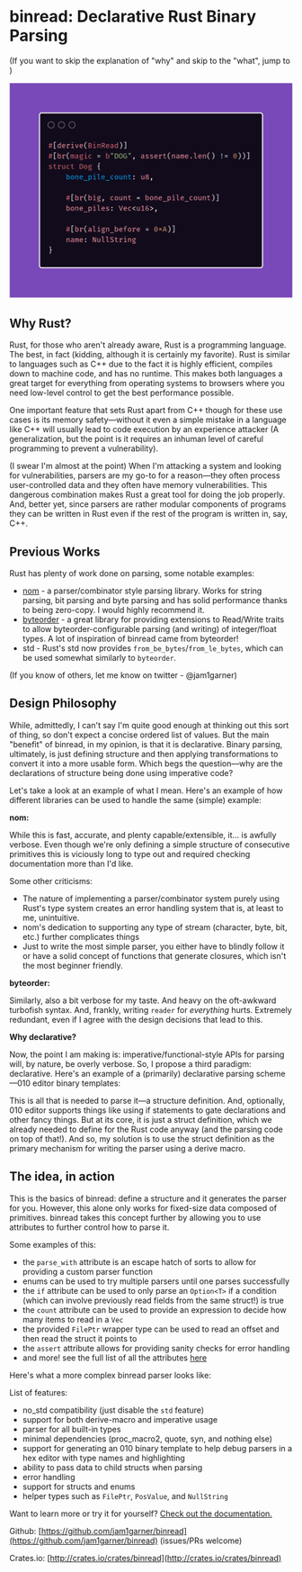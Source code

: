 <!--timestamp:1586064900-->

# binread: Declarative Rust Binary Parsing

(If you want to skip the explanation of "why" and skip to the "what", jump to )

![](/img/binread.png)

## Why Rust?

Rust, for those who aren't already aware, Rust is a programming language. The best, in fact (kidding, although it is certainly my favorite). Rust is similar to languages such as C++ due to the fact it is highly efficient, compiles down to machine code, and has no runtime. This makes both languages a great target for everything from operating systems to browsers where you need low-level control to get the best performance possible.

One important feature that sets Rust apart from C++ though for these use cases is its memory safety—without it even a simple mistake in a language like C++ will usually lead to code execution by an experience attacker (A generalization, but the point is it requires an inhuman level of careful programming to prevent a vulnerability).

(I swear I'm almost at the point) When I'm attacking a system and looking for vulnerabilities, parsers are my go-to for a reason—they often process user-controlled data and they often have memory vulnerabilities. This dangerous combination makes Rust a great tool for doing the job properly. And, better yet, since parsers are rather modular components of programs they can be written in Rust even if the rest of the program is written in, say, C++.

## Previous Works

Rust has plenty of work done on parsing, some notable examples:

* [nom](https://github.com/Geal/nom) - a parser/combinator style parsing library. Works for string parsing, bit parsing and byte parsing and has solid performance thanks to being zero-copy. I would highly recommend it.
* [byteorder](https://github.com/BurntSushi/byteorder) - a great library for providing extensions to Read/Write traits to allow byteorder-configurable parsing (and writing) of integer/float types. A lot of inspiration of binread came from byteorder!
* std - Rust's std now provides `from_be_bytes`/`from_le_bytes`, which can be used somewhat similarly to `byteorder`.

(If you know of others, let me know on twitter - @jam1garner)

## Design Philosophy

While, admittedly, I can't say I'm quite good enough at thinking out this sort of thing, so don't expect a concise ordered list of values. But the main "benefit" of binread, in my opinion, is that it is declarative. Binary parsing, ultimately, is just defining structure and then applying transformations to convert it into a more usable form. Which begs the question—why are the declarations of structure being done using imperative code?

Let's take a look at an example of what I mean. Here's an example of how different libraries can be used to handle the same (simple) example:

**nom:**

<script src="https://gist.github.com/jam1garner/562f42780f97a52afc1c189e0342719b.js"></script>

While this is fast, accurate, and plenty capable/extensible, it... is awfully verbose. Even though we're only defining a simple structure of consecutive primitives this is viciously long to type out and required checking documentation more than I'd like.

Some other criticisms:

* The nature of implementing a parser/combinator system purely using Rust's type system creates an error handling system that is, at least to me, unintuitive.
* nom's dedication to supporting any type of stream (character, byte, bit, etc.) further complicates things
* Just to write the most simple parser, you either have to blindly follow it or have a solid concept of functions that generate closures, which isn't the most beginner friendly.


**byteorder:**

<script src="https://gist.github.com/jam1garner/a3507c4463aae0726396eb1587513ad7.js"></script>

Similarly, also a bit verbose for my taste. And heavy on the oft-awkward turbofish syntax. And, frankly, writing `reader` for *everything* hurts. Extremely redundant, even if I agree with the design decisions that lead to this.

**Why declarative?**

Now, the point I am making is: imperative/functional-style APIs for parsing will, by nature, be overly verbose. So, I propose a third paradigm: declarative. Here's an example of a (primarily) declarative parsing scheme—010 editor binary templates:

<script src="https://gist.github.com/jam1garner/72103b7b86e17ac7bdfad65ae71c1178.js"></script>

This is all that is needed to parse it—a structure definition. And, optionally, 010 editor supports things like using if statements to gate declarations and other fancy things. But at its core, it is just a struct definition, which we already needed to define for the Rust code anyway (and the parsing code on top of that!). And so, my solution is to use the struct definition as the primary mechanism for writing the parser using a derive macro.

## The idea, in action

<script src="https://gist.github.com/jam1garner/43c1370348d29c8a4aa8244874d10d9c.js"></script>

This is the basics of binread: define a structure and it generates the parser for you. However, this alone only works for fixed-size data composed of primitives. binread takes this concept further by allowing you to use attributes to further control how to parse it.

Some examples of this:

* the `parse_with` attribute is an escape hatch of sorts to allow for providing a custom parser function
* enums can be used to try multiple parsers until one parses successfully
* the `if` attribute can be used to only parse an `Option<T>` if a condition (which can involve previously read fields from the same struct!) is true
* the `count` attribute can be used to provide an expression to decide how many items to read in a `Vec`
* the provided `FilePtr` wrapper type can be used to read an offset and then read the struct it points to
* the `assert` attribute allows for providing sanity checks for error handling
* and more! see the full list of all the attributes [here](https://docs.rs/binread/1/binread/attribute/index.html)

Here's what a more complex binread parser looks like:

<script src="https://gist.github.com/jam1garner/cd93311c0ccd813fde0a8031e50dec80.js"></script>

List of features:

* no_std compatibility (just disable the `std` feature)
* support for both derive-macro and imperative usage
* parser for all built-in types
* minimal dependencies (proc_macro2, quote, syn, and nothing else)
* support for generating an 010 binary template to help debug parsers in a hex editor with type names and highlighting
* ability to pass data to child structs when parsing
* error handling
* support for structs and enums
* helper types such as `FilePtr`, `PosValue`, and `NullString`

Want to learn more or try it for yourself? [Check out the documentation.](https://docs.rs/binread)

Github: [https://github.com/jam1garner/binread](https://github.com/jam1garner/binread) (issues/PRs welcome)

Crates.io: [http://crates.io/crates/binread](http://crates.io/crates/binread)
